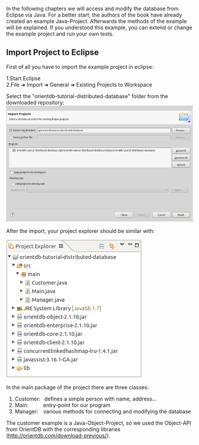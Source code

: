In the following chapters we will access and modify the database from Eclipse via Java.
For a better start, the authors of the book have already created an example Java-Project.
Afterwards the methods of the example will be explained. If you understood this example, you can extend or change the example project and run your own tests.
## Import Project to Eclipse

First of all you have to import the example project in eclipse:

1.Start Eclipse <br/>
2.File &#x279c; Import &#x279c; General &#x279c; Existing Projects to Workspace

Select the "orientdb-tutorial-distributed-database" folder from the downloaded repository:<br/>
    ![](./images/project-import.png)

After the import, your project explorer should be similar with:

![](./images/project-explorer.png)

In the main package of the project there are three classes:
    
1. Customer:&ensp; defines a simple person with name, address...
2. Main:&ensp; &ensp; &ensp; &ensp;entry-point for our program
3. Manager:&ensp;&ensp;various methods for connecting and modifying the database



The customer example is a Java-Object-Project, so we used the Object-API from OrientDB with the corresponding libraries  (http://orientdb.com/download-previous/).